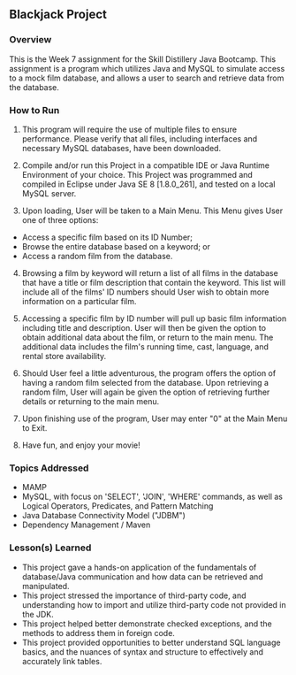 ## Blackjack Project

### Overview

This is the Week 7 assignment for the Skill Distillery Java Bootcamp.  This assignment is a program which utilizes Java and MySQL to simulate access to a mock film database, and allows a user to search and retrieve data from the database.

### How to Run

1.  This program will require the use of multiple files to ensure performance.  Please verify that all files, including interfaces and necessary MySQL databases, have been downloaded.

2.  Compile and/or run this Project in a compatible IDE or Java Runtime Environment of your choice.  This Project was programmed and compiled in Eclipse under Java SE 8 [1.8.0_261], and tested on a local MySQL server.  

3.  Upon loading, User will be taken to a Main Menu.  This Menu gives User one of three options:

  * Access a specific film based on its ID Number;
  * Browse the entire database based on a keyword; or
  * Access a random film from the database.

4. Browsing a film by keyword will return a list of all films in the database that have a title or film description that contain the keyword.  This list will include all of the films' ID numbers should User wish to obtain more information on a particular film.

5. Accessing a specific film by ID number will pull up basic film information including title and description.  User will then be given the option to obtain additional data about the film, or return to the main menu.  The additional data includes the film's running time, cast, language, and rental store availability.

6. Should User feel a little adventurous, the program offers the option of having a random film selected from the database.  Upon retrieving a random film, User will again be given the option of retrieving further details or returning to the main menu.

7. Upon finishing use of the program, User may enter "0" at the Main Menu to Exit.

8. Have fun, and enjoy your movie!

### Topics Addressed

* MAMP
* MySQL, with focus on 'SELECT', 'JOIN', 'WHERE' commands, as well as Logical Operators, Predicates, and Pattern Matching
* Java Database Connectivity Model ("JDBM")
* Dependency Management / Maven

### Lesson(s) Learned

* This project gave a hands-on application of the fundamentals of database/Java communication and how data can be retrieved and manipulated.
* This project stressed the importance of third-party code, and understanding how to import and utilize third-party code not provided in the JDK.
* This project helped better demonstrate checked exceptions, and the methods to address them in foreign code.
* This project provided opportunities to better understand SQL language basics, and the nuances of syntax and structure to effectively and accurately link tables.
